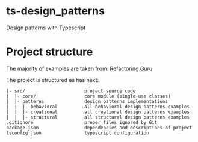 # ts-design_patterns

Design patterns with Typescript

# Project structure

The majority of examples are taken from: [Refactoring Guru](https://refactoring.guru/design-patterns)

The project is structured as has next:

```
|- src/                      project source code
|  |- core/                  core module (single-use classes)
|  |- patterns               design patterns implementations
|  |  |- behavioral          all behavioral design patterns examples
|  |  |- creational          all creational design patterns examples
|  |  |- structural          all structural design patterns examples
.gitignore                   proper files ignored by Git
package.json                 dependencies and descriptions of project
tsconfig.json                typescript configuration
```
